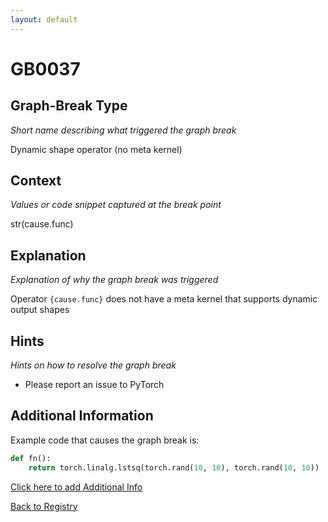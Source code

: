 ```yaml
---
layout: default
---
```

# GB0037

## Graph-Break Type
*Short name describing what triggered the graph break*

Dynamic shape operator (no meta kernel)

## Context
*Values or code snippet captured at the break point*

str(cause.func)

## Explanation
*Explanation of why the graph break was triggered*

Operator `{cause.func}` does not have a meta kernel that supports dynamic output shapes

## Hints
*Hints on how to resolve the graph break*

- Please report an issue to PyTorch


## Additional Information

<!-- ADDITIONAL INFORMATION START - Add custom information below this line -->
Example code that causes the graph break is:
```python
def fn():
    return torch.linalg.lstsq(torch.rand(10, 10), torch.rand(10, 10))
```
<!-- ADDITIONAL INFORMATION END -->


[Click here to add Additional Info](https://github.com/pytorch-labs/compile-graph-break-site/edit/main/docs/gb/gb0037.md)

[Back to Registry](../index.html)
